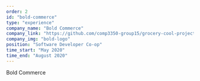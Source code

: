 ```yaml
---
order: 2
id: "bold-commerce"
type: "experience"
company_name: "Bold Commerce"
company_link: "https://github.com/comp3350-group15/grocery-cool-project-15"
company_img: "bold-logo"
position: "Software Developer Co-op"
time_start: "May 2020"
time_end: "August 2020"
---
```


Bold Commerce
